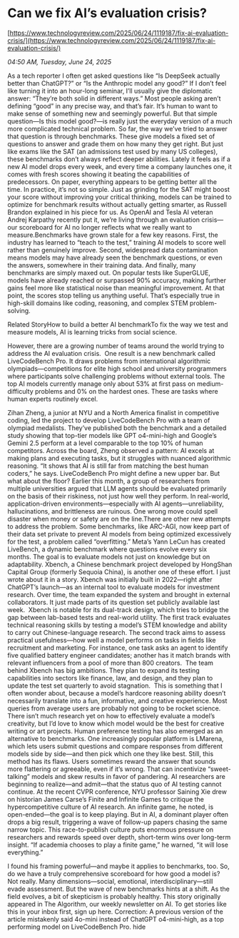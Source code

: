 # Can we fix AI’s evaluation crisis?

[https://www.technologyreview.com/2025/06/24/1119187/fix-ai-evaluation-crisis/](https://www.technologyreview.com/2025/06/24/1119187/fix-ai-evaluation-crisis/)

*04:50 AM, Tuesday, June 24, 2025*

As a tech reporter I often get asked questions like “Is DeepSeek actually better than ChatGPT?” or “Is the Anthropic model any good?” If I don’t feel like turning it into an hour-long seminar, I’ll usually give the diplomatic answer: “They’re both solid in different ways.” Most people asking aren’t defining “good” in any precise way, and that’s fair. It’s human to want to make sense of something new and seemingly powerful. But that simple question—Is this model good?—is really just the everyday version of a much more complicated technical problem.  So far, the way we’ve tried to answer that question is through benchmarks. These give models a fixed set of questions to answer and grade them on how many they get right. But just like exams like the SAT (an admissions test used by many US colleges), these benchmarks don’t always reflect deeper abilities. Lately it feels as if a new AI model drops every week, and every time a company launches one, it comes with fresh scores showing it beating the capabilities of predecessors. On paper, everything appears to be getting better all the time. In practice, it’s not so simple. Just as grinding for the SAT might boost your score without improving your critical thinking, models can be trained to optimize for benchmark results without actually getting smarter, as Russell Brandon explained in his piece for us. As OpenAI and Tesla AI veteran Andrej Karpathy recently put it, we’re living through an evaluation crisis—our scoreboard for AI no longer reflects what we really want to measure.Benchmarks have grown stale for a few key reasons. First, the industry has learned to “teach to the test,” training AI models to score well rather than genuinely improve. Second, widespread data contamination means models may have already seen the benchmark questions, or even the answers, somewhere in their training data. And finally, many benchmarks are simply maxed out. On popular tests like SuperGLUE, models have already reached or surpassed 90% accuracy, making further gains feel more like statistical noise than meaningful improvement. At that point, the scores stop telling us anything useful. That’s especially true in high-skill domains like coding, reasoning, and complex STEM problem-solving.

Related StoryHow to build a better AI benchmarkTo fix the way we test and measure models, AI is learning tricks from social science.

However, there are a growing number of teams around the world trying to address the AI evaluation crisis.  One result is a new benchmark called LiveCodeBench Pro. It draws problems from international algorithmic olympiads—competitions for elite high school and university programmers where participants solve challenging problems without external tools. The top AI models currently manage only about 53% at first pass on medium-difficulty problems and 0% on the hardest ones. These are tasks where human experts routinely excel.

Zihan Zheng, a junior at NYU and a North America finalist in competitive coding, led the project to develop LiveCodeBench Pro with a team of olympiad medalists. They’ve published both the benchmark and a detailed study showing that top-tier models like GPT o4-mini-high and Google’s Gemini 2.5 perform at a level comparable to the top 10% of human competitors. Across the board, Zheng observed a pattern: AI excels at making plans and executing tasks, but it struggles with nuanced algorithmic reasoning. “It shows that AI is still far from matching the best human coders,” he says. LiveCodeBench Pro might define a new upper bar. But what about the floor? Earlier this month, a group of researchers from multiple universities argued that LLM agents should be evaluated primarily on the basis of their riskiness, not just how well they perform. In real-world, application-driven environments—especially with AI agents—unreliability, hallucinations, and brittleness are ruinous. One wrong move could spell disaster when money or safety are on the line.There are other new attempts to address the problem. Some benchmarks, like ARC-AGI, now keep part of their data set private to prevent AI models from being optimized excessively for the test, a problem called “overfitting.” Meta’s Yann LeCun has created LiveBench, a dynamic benchmark where questions evolve every six months. The goal is to evaluate models not just on knowledge but on adaptability. Xbench, a Chinese benchmark project developed by HongShan Capital Group (formerly Sequoia China), is another one of these effort. I just wrote about it in a story. Xbench was initially built in 2022—right after ChatGPT’s launch—as an internal tool to evaluate models for investment research. Over time, the team expanded the system and brought in external collaborators. It just made parts of its question set publicly available last week.  Xbench is notable for its dual-track design, which tries to bridge the gap between lab-based tests and real-world utility. The first track evaluates technical reasoning skills by testing a model’s STEM knowledge and ability to carry out Chinese-language research. The second track aims to assess practical usefulness—how well a model performs on tasks in fields like recruitment and marketing. For instance, one task asks an agent to identify five qualified battery engineer candidates; another has it match brands with relevant influencers from a pool of more than 800 creators.  The team behind Xbench has big ambitions. They plan to expand its testing capabilities into sectors like finance, law, and design, and they plan to update the test set quarterly to avoid stagnation.  This is something that I often wonder about, because a model’s hardcore reasoning ability doesn’t necessarily translate into a fun, informative, and creative experience. Most queries from average users are probably not going to be rocket science. There isn’t much research yet on how to effectively evaluate a model’s creativity, but I’d love to know which model would be the best for creative writing or art projects. Human preference testing has also emerged as an alternative to benchmarks. One increasingly popular platform is LMarena, which lets users submit questions and compare responses from different models side by side—and then pick which one they like best. Still, this method has its flaws. Users sometimes reward the answer that sounds more flattering or agreeable, even if it’s wrong. That can incentivize “sweet-talking” models and skew results in favor of pandering. AI researchers are beginning to realize—and admit—that the status quo of AI testing cannot continue. At the recent CVPR conference, NYU professor Saining Xie drew on historian James Carse’s Finite and Infinite Games to critique the hypercompetitive culture of AI research. An infinite game, he noted, is open-ended—the goal is to keep playing. But in AI, a dominant player often drops a big result, triggering a wave of follow-up papers chasing the same narrow topic. This race-to-publish culture puts enormous pressure on researchers and rewards speed over depth, short-term wins over long-term insight. “If academia chooses to play a finite game,” he warned, “it will lose everything.”

I found his framing powerful—and maybe it applies to benchmarks, too. So, do we have a truly comprehensive scoreboard for how good a model is? Not really. Many dimensions—social, emotional, interdisciplinary—still evade assessment. But the wave of new benchmarks hints at a shift. As the field evolves, a bit of skepticism is probably healthy. This story originally appeared in The Algorithm, our weekly newsletter on AI. To get stories like this in your inbox first, sign up here. Correction: A previous version of the article mistakenly said 4o-mini instead of ChatGPT o4-mini-high, as a top performing model on LiveCodeBench Pro.  hide

